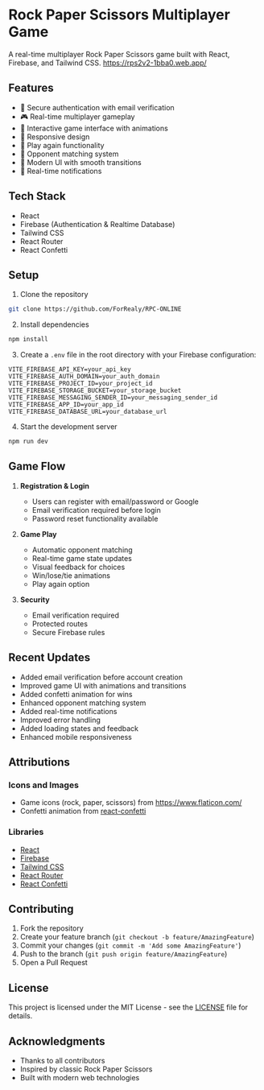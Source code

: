 # Rock Paper Scissors Multiplayer Game

A real-time multiplayer Rock Paper Scissors game built with React, Firebase, and Tailwind CSS.
https://rps2v2-1bba0.web.app/

## Features

- 🔐 Secure authentication with email verification
- 🎮 Real-time multiplayer gameplay
- 🎯 Interactive game interface with animations
- 📱 Responsive design
- 🔄 Play again functionality
- 👥 Opponent matching system
- 🎨 Modern UI with smooth transitions
- 🔔 Real-time notifications

## Tech Stack

- React
- Firebase (Authentication & Realtime Database)
- Tailwind CSS
- React Router
- React Confetti

## Setup

1. Clone the repository
```bash
git clone https://github.com/ForRealy/RPC-ONLINE
```

2. Install dependencies
```bash
npm install
```

3. Create a `.env` file in the root directory with your Firebase configuration:
```env
VITE_FIREBASE_API_KEY=your_api_key
VITE_FIREBASE_AUTH_DOMAIN=your_auth_domain
VITE_FIREBASE_PROJECT_ID=your_project_id
VITE_FIREBASE_STORAGE_BUCKET=your_storage_bucket
VITE_FIREBASE_MESSAGING_SENDER_ID=your_messaging_sender_id
VITE_FIREBASE_APP_ID=your_app_id
VITE_FIREBASE_DATABASE_URL=your_database_url
```

4. Start the development server
```bash
npm run dev
```

## Game Flow

1. **Registration & Login**
   - Users can register with email/password or Google
   - Email verification required before login
   - Password reset functionality available

2. **Game Play**
   - Automatic opponent matching
   - Real-time game state updates
   - Visual feedback for choices
   - Win/lose/tie animations
   - Play again option

3. **Security**
   - Email verification required
   - Protected routes
   - Secure Firebase rules

## Recent Updates

- Added email verification before account creation
- Improved game UI with animations and transitions
- Added confetti animation for wins
- Enhanced opponent matching system
- Added real-time notifications
- Improved error handling
- Added loading states and feedback
- Enhanced mobile responsiveness

## Attributions

### Icons and Images
- Game icons (rock, paper, scissors) from https://www.flaticon.com/
- Confetti animation from [react-confetti](https://github.com/alampros/react-confetti)

### Libraries
- [React](https://reactjs.org/)
- [Firebase](https://firebase.google.com/)
- [Tailwind CSS](https://tailwindcss.com/)
- [React Router](https://reactrouter.com/)
- [React Confetti](https://github.com/alampros/react-confetti)

## Contributing

1. Fork the repository
2. Create your feature branch (`git checkout -b feature/AmazingFeature`)
3. Commit your changes (`git commit -m 'Add some AmazingFeature'`)
4. Push to the branch (`git push origin feature/AmazingFeature`)
5. Open a Pull Request

## License

This project is licensed under the MIT License - see the [LICENSE](LICENSE) file for details.

## Acknowledgments

- Thanks to all contributors
- Inspired by classic Rock Paper Scissors
- Built with modern web technologies
